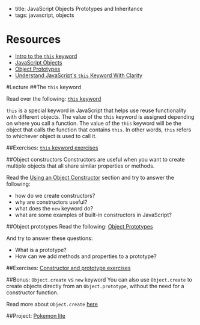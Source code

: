 - title: JavaScript Objects Prototypes and Inheritance 
- tags: javascript, objects

# Resources
- [Intro to the `this` keyword](https://repl.it/Cjet/8)
- [JavaScript Objects](http://www.w3schools.com/js/js_object_definition.asp)
- [Object Prototypes](http://www.w3schools.com/js/js_object_prototypes.asp)
- [Understand JavaScript's `this` Keyword With Clarity](http://javascriptissexy.com/understand-javascripts-this-with-clarity-and-master-it/)

#Lecture
##The `this` keyword

Read over the following: [`this` keyword](https://repl.it/Cjet/8)

`this` is a special keyword in JavaScript that helps use reuse functionality with different objects. The value of the `this` keyword is assigned depending on where you call a function. The value of the `this` keyword will be the object that calls the function that contains `this`. In other words, `this` refers to whichever object is used to call it.


##Exercises: 
[`this` keyword exercises](this-keyword-exercises.md)

##Object constructors
Constructors are useful when you want to create multiple objects that all share similar properties or methods. 

Read the [Using an Object Constructor](http://www.w3schools.com/js/js_object_definition.asp) section and try to answer the following: 

- how do we create constructors?
- why are constructors useful?
- what does the `new` keyword do?
- what are some examples of built-in constructors in JavaScript?

##Object prototypes
Read the following: [Object Prototypes](http://www.w3schools.com/js/js_object_prototypes.asp)

And try to answer these questions:
- What is a prototype?
- How can we add methods and properties to a prototype?

##Exercises: 
[Constructor and prototype exercises](constructor-and-prototype-exercises.md)

##Bonus: `Object.create` vs `new` keyword
You can also use `Object.create` to create objects directly from an `Object.prototype`, without the need for a constructor function. 

Read more about `Object.create` [here](https://developer.mozilla.org/en-US/docs/Web/JavaScript/Reference/Global_Objects/Object/create)

##Project: 
[Pokemon lite](pokemon-lite.md)
